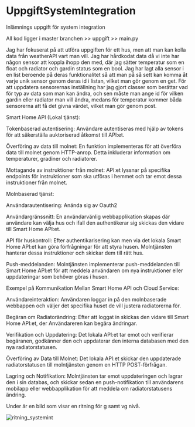 # UppgiftSystemIntegration
Inlämnings uppgift för system integration

All kod ligger i master branchen >> uppgift >> main.py

Jag har fokuserat på att utföra uppgiften för ett hus, men att man kan kolla data från weatherAPI vart man vill.
Jag har hårdkodat data då vi inte har någon sensor att koppla ihopp den med, där jag sätter temperatur som en float och radiator och gardin status som en bool.
Jag har lagt alla sensor i en list beroende på deras funktionalitet så att man på så sett kan komma åt varje unik sensor genom deras id i listan, vilket man gör genom en get.
För att uppdatera sensorernas inställning har jag gjort classer som berättar vad för typ av data som man kan ändra, och sen måste man ange id för vilken gardin eller radiator man vill ändra, medans för temperatur kommer båda sensorerna att få det givna värdet, vilket man gör genom post.



Smart Home API (Lokal tjänst):

Tokenbaserad autentisering: 
Användare autentiseras med hjälp av tokens för att säkerställa auktoriserad åtkomst till API:et.

Överföring av data till molnet: 
En funktion implementeras för att överföra data till molnet genom HTTP-anrop. Detta inkluderar information om temperaturer, gradiner och radiatorer.

Mottagande av instruktioner från molnet:
API:et lyssnar på specifika endpoints för instruktioner som ska utföras i hemmet och tar emot dessa instruktioner från molnet.



Molnbaserad tjänst:

Användarautentisering: 
Anända sig av Oauth2

Användargränssnitt: 
En användarvänlig webbapplikation skapas där användare kan välja hus och ifall den authentikerar sig skickas den vidare till Smart Home API:et.

API för huskontroll: 
Efter authentikarisering kan men via det lokala Smart Home API:et kan göra förfrågningar för att styra husen. Molntjänsten hanterar dessa instruktioner och skickar dem till rätt hus.

Push-meddelanden: 
Molntjänsten implementerar push-meddelanden till Smart Home API:et för att meddela användaren om nya instruktioner eller uppdateringar som behöver göras i husen.



Exempel på Kommunikation Mellan Smart Home API och Cloud Service:

Användareinteraktion: 
Användaren loggar in på den molnbaserade webbappen och väljer det specifika huset de vill justera radiatorerna för.

Begäran om Radiatorändring: 
Efter att loggat in skickas den vidare till Smart Home API:et, der Användareren kan begära ändringar.

Verifikation och Uppdatering: 
Det lokala API:et tar emot och verifierar begäranen, godkänner den och uppdaterar den interna databasen med den nya radiatorstatusen.

Överföring av Data till Molnet: 
Det lokala API:et skickar den uppdaterade radiatorstatusen till molntjänsten genom en HTTP POST-förfrågan.

Lagring och Notifikation: 
Molntjänsten tar emot uppdateringen och lagrar den i sin databas, och skickar sedan en push-notifikation till användarens mobilapp eller webbapplikation för att meddela om radiatorstatusens ändring.



Under är en bild som visar en ritning för g samt vg nivå.



![ritning_systemint](https://github.com/BergetAlex/UppgiftSystemIntegration/assets/149575877/e1205cb0-74e7-4949-9750-20bae97d4b6b)
